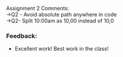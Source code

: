 # 
Assignment 2 Comments:</br>
->Q2 - Avoid absolute path anywhere in code</br>
->Q2- Split 10:00am as 10,00 instead of 10,0</br>
### Feedback:
- Excellent work! Best work in the class!

